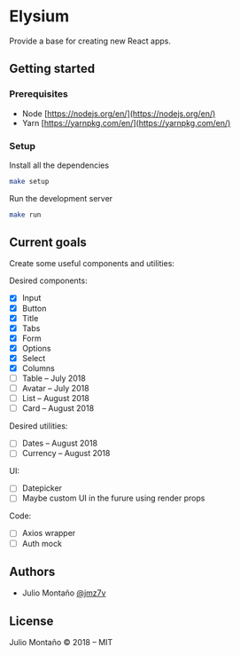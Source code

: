 # Elysium

Provide a base for creating new React apps.

## Getting started

### Prerequisites

- Node [https://nodejs.org/en/](https://nodejs.org/en/)
- Yarn [https://yarnpkg.com/en/](https://yarnpkg.com/en/)

### Setup

Install all the dependencies

```sh
make setup
```

Run the development server

```sh
make run
```

## Current goals

Create some useful components and utilities:

Desired components:

- [x] Input
- [x] Button
- [x] Title
- [x] Tabs
- [x] Form
- [x] Options
- [x] Select
- [x] Columns
- [ ] Table – July 2018
- [ ] Avatar – July 2018
- [ ] List – August 2018
- [ ] Card – August 2018

Desired utilities:

- [ ] Dates – August 2018
- [ ] Currency – August 2018

UI:

- [ ] Datepicker
- [ ] Maybe custom UI in the furure using render props

Code:

- [ ] Axios wrapper
- [ ] Auth mock

## Authors

- Julio Montaño [@jmz7v](https://jmz7v.com/)

## License

Julio Montaño © 2018 – MIT
